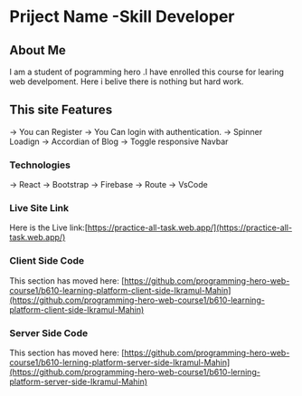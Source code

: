 # Priject Name -Skill Developer


## About Me
I am a student of pogramming hero .I have enrolled this course for learing web develpoment. Here i belive there is nothing but hard work.

## This site Features
-> You can Register
-> You Can login with authentication.
-> Spinner Loadign 
-> Accordian of Blog
-> Toggle responsive Navbar 

### Technologies
-> React
-> Bootstrap
-> Firebase
-> Route
-> VsCode

### Live Site Link

Here is the Live link:[https://practice-all-task.web.app/](https://practice-all-task.web.app/)

### Client Side Code

This section has moved here: [https://github.com/programming-hero-web-course1/b610-learning-platform-client-side-Ikramul-Mahin](https://github.com/programming-hero-web-course1/b610-learning-platform-client-side-Ikramul-Mahin)

### Server Side Code

This section has moved here: [https://github.com/programming-hero-web-course1/b610-lerning-platform-server-side-Ikramul-Mahin](https://github.com/programming-hero-web-course1/b610-lerning-platform-server-side-Ikramul-Mahin)
